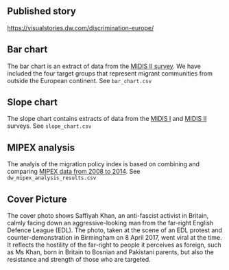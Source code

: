 ## Published story

https://visualstories.dw.com/discrimination-europe/

## Bar chart

The bar chart is an extract of data from the [MIDIS II survey](https://fra.europa.eu/sites/default/files/fra_uploads/fra-2017-eu-midis-ii-main-results_en.pdf). We have included the four target groups that represent migrant communities from outside the European continent. See `bar_chart.csv`

## Slope chart

The slope chart contains extracts of data from the [MIDIS I](https://fra.europa.eu/sites/default/files/fra_uploads/664-eumidis_mainreport_conference-edition_en_.pdf) and [MIDIS II](https://fra.europa.eu/sites/default/files/fra_uploads/fra-2017-eu-midis-ii-main-results_en.pdf) surveys. See `slope_chart.csv`

## MIPEX analysis

The analyis of the migration policy index is based on combining and comparing [MIPEX data from 2008 to 2014](http://mipex.eu/sites/default/files/downloads/files/policy_indicators_finalwebsite.xlsx). See `dw_mipex_analysis_results.csv`

## Cover Picture

The cover photo shows Saffiyah Khan, an anti-fascist activist in Britain, calmly facing down an aggressive-looking man from the far-right English Defence League (EDL). The photo, taken at the scene of an EDL protest and counter-demonstration in Birmingham on 8 April 2017, went viral at the time. It reflects the hostility of the far-right to people it perceives as foreign, such as Ms Khan, born in Britain to Bosnian and Pakistani parents, but also the resistance and strength of those who are targeted.
